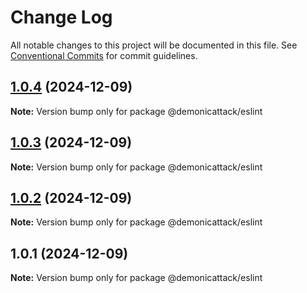 # Change Log

All notable changes to this project will be documented in this file.
See [Conventional Commits](https://conventionalcommits.org) for commit guidelines.

## [1.0.4](https://github.com/demonicattack/test/compare/@demonicattack/eslint@1.0.3...@demonicattack/eslint@1.0.4) (2024-12-09)

**Note:** Version bump only for package @demonicattack/eslint





## [1.0.3](https://github.com/demonicattack/test/compare/@demonicattack/eslint@1.0.2...@demonicattack/eslint@1.0.3) (2024-12-09)

**Note:** Version bump only for package @demonicattack/eslint





## [1.0.2](https://github.com/demonicattack/test/compare/@demonicattack/eslint@1.0.1...@demonicattack/eslint@1.0.2) (2024-12-09)

**Note:** Version bump only for package @demonicattack/eslint





## 1.0.1 (2024-12-09)

**Note:** Version bump only for package @demonicattack/eslint
